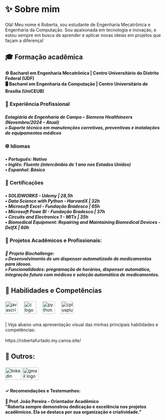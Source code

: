<h1 align="left">✨ Sobre mim</h1>

###

<p align="left">Olá! Meu nome é Roberta, sou estudante de Engenharia Mecatrônica e Engenharia da Computação. Sou apaixonada em tecnologia e inovação, e estou sempre em busca de aprender e aplicar novas ideias em projetos que façam a diferença!</p>

###

<h2 align="left">🎓 Formação acadêmica</h2>

###

<h4 align="left">⚙️  Bacharel em Engenharia Mecatrônica | Centro Universitário do Distrito Federal (UDF)<br>🖥️  Bacharel em Engenharia da Computação | Centro Universitário de Brasília (UniCEUB)</h4>

###

<h3 align="left">💼 Experiência Profissional</h3>

###

<h5 align="left">Estagiária de Engenharia de Campo – Siemens Healthineers (Novembro/2024 – Atual)<br>▹ Suporte técnico em manutenções corretivas, preventivas e instalações de equipamentos médicos</h5>

###

<h3 align="left">🌐 Idiomas</h3>

###

<h5 align="left">• Português: Nativo<br>• Inglês: Fluente (intercâmbio de 1 ano nos Estados Unidos)<br>• Espanhol: Básico</h5>

###

<h3 align="left">📜 Certificações</h3>

###

<h5 align="left">• SOLIDWORKS - Udemy | 28,5h <br>• Data Science with Python - HarvardX | 32h <br>• Microsoft Excel - Fundação Bradesco | 65h <br>• Microsoft Powe BI - Fundação Bradesco | 37h<br>• Circuits and Electronics 1 - MITx | 35h<br>• Biomedical Equipment: Repairing  and Maintaining Biomedical Devices - DelfX | 60h</h5>

###

<h3 align="left">📁 Projetos Acadêmicos e Profissionais:</h3>

###

<h5 align="left">🦾 Projeto Biochallenge:<br>▹  Desenvolvimento de um dispenser automatizado de medicamentos para idosos.<br>▹  Funcionalidades: programação de horários, dispenser automático, integração futura com médicos e seleção automática de medicamentos.</h5>

###

<h2 align="left">🎯 Habilidades e Competências</h2>

###

<div align="left">
  <img src="https://cdn.jsdelivr.net/gh/devicons/devicon/icons/javascript/javascript-original.svg" height="40" alt="javascript logo"  />
  <img width="12" />
  <img src="https://cdn.simpleicons.org/c/A8B9CC" height="40" alt="c logo"  />
  <img width="12" />
  <img src="https://cdn.jsdelivr.net/gh/devicons/devicon/icons/python/python-original.svg" height="40" alt="python logo"  />
  <img width="12" />
  <img src="https://skillicons.dev/icons?i=cpp" height="40" alt="cplusplus logo"  />
</div>

###

<p align="left">| Veja abaixo uma apresentação visual das minhas principais habilidades e competências:<br><br>https://robertafurtado.my.canva.site/</p>

###

<h2 align="left">🎨 Outros:</h2>

###

<div align="left">
  <img src="https://raw.githubusercontent.com/maurodesouza/profile-readme-generator/master/src/assets/icons/social/linkedin/default.svg" width="52" height="40" alt="linkedin logo"  />
  <img src="https://raw.githubusercontent.com/maurodesouza/profile-readme-generator/master/src/assets/icons/social/gmail/default.svg" width="52" height="40" alt="gmail logo"  />
</div>

###

<h4 align="left">✓ Recomendações e Testemunhos:<br><br>📝 Prof. João Pereira – Orientador Acadêmico<br>"Roberta sempre demonstrou dedicação e excelência nos projetos acadêmicos. Ela se destaca por sua organização e criatividade."</h4>

###
